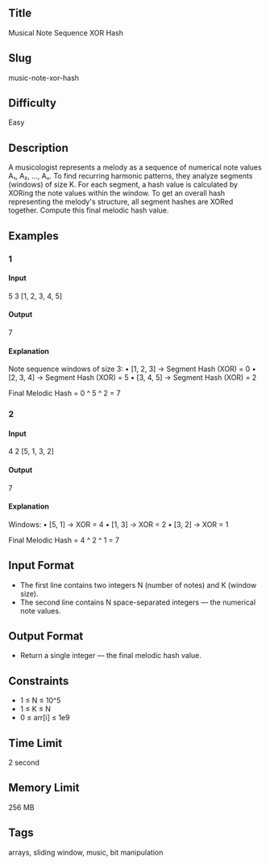 ## Title

Musical Note Sequence XOR Hash

## Slug

music-note-xor-hash

## Difficulty

Easy

## Description

A musicologist represents a melody as a sequence of numerical note values A₁, A₂, ..., Aₙ. To find recurring harmonic patterns, they analyze segments (windows) of size K. For each segment, a hash value is calculated by XORing the note values within the window. To get an overall hash representing the melody's structure, all segment hashes are XORed together. Compute this final melodic hash value.

## Examples

### 1

#### Input

5 3
[1, 2, 3, 4, 5]

#### Output

7

#### Explanation

Note sequence windows of size 3:
    •   [1, 2, 3] → Segment Hash (XOR) = 0
    •   [2, 3, 4] → Segment Hash (XOR) = 5
    •   [3, 4, 5] → Segment Hash (XOR) = 2

Final Melodic Hash = 0 ^ 5 ^ 2 = 7

### 2

#### Input

4 2
[5, 1, 3, 2]

#### Output

7

#### Explanation

Windows:
    •   [5, 1] → XOR = 4
    •   [1, 3] → XOR = 2
    •   [3, 2] → XOR = 1

Final Melodic Hash = 4 ^ 2 ^ 1 = 7

## Input Format

- The first line contains two integers N (number of notes) and K (window size).
- The second line contains N space-separated integers — the numerical note values.

## Output Format

- Return a single integer — the final melodic hash value.

## Constraints

- 1 ≤ N ≤ 10^5
- 1 ≤ K ≤ N
- 0 ≤ arr[i] ≤ 1e9

## Time Limit

2 second

## Memory Limit

256 MB

## Tags

arrays, sliding window, music, bit manipulation